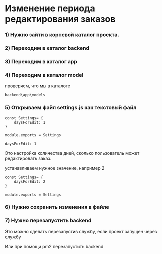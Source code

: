 # Изменение периода редактирования заказов

### 1) Нужно зайти в корневой каталог проекта.
### 2) Переходим в каталог backend
### 3) Переходим в каталог app
### 4) Переходим в каталог model

проверяем, что мы в каталоге 
````
backend\app\models
````

### 5) Открываем файл settings.js как текстовый файл

````
const Settings= {
    daysForEdit: 1
}

module.exports = Settings
````

````
daysForEdit: 1
````
Это настройка количества дней, сколько пользователь может редактировать
заказ.

устанавливаем нужное значение, например 2

````
const Settings= {
    daysForEdit: 2
}

module.exports = Settings
````

### 6) Нужно сохранить изменения в файле

### 7) Нужно перезапустить backend

Это можно сделать перезапустив службу, если проект запущен через службу

Или при помощи pm2 перезапустить backend